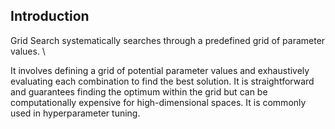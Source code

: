 ## Introduction

Grid Search systematically searches through a predefined grid of parameter values. \\

It involves defining a grid of potential parameter values and exhaustively evaluating each combination to find the best solution. It is straightforward and guarantees finding the optimum within the grid but can be computationally expensive for high-dimensional spaces. It is commonly used in hyperparameter tuning.